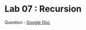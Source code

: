 
# Lab 07 : Recursion  

Question : [Google Doc](https://docs.google.com/document/d/1tfVj9ZReEozapRWFvF1YL2OX6fuvCEXXBZJAf2eCqE4/edit)  

